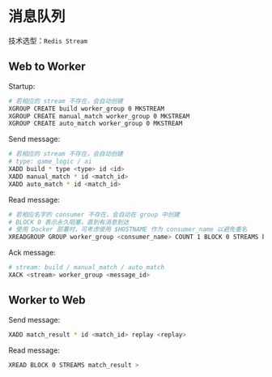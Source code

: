 # 消息队列

技术选型：`Redis Stream`

## Web to Worker

Startup:

```bash
# 若相应的 stream 不存在，会自动创建
XGROUP CREATE build worker_group 0 MKSTREAM
XGROUP CREATE manual_match worker_group 0 MKSTREAM
XGROUP CREATE auto_match worker_group 0 MKSTREAM
```

Send message:

```bash
# 若相应的 stream 不存在，会自动创建
# type: game_logic / ai
XADD build * type <type> id <id>
XADD manual_match * id <match_id>
XADD auto_match * id <match_id>
```

Read message:

```bash
# 若相应名字的 consumer 不存在，会自动在 group 中创建
# BLOCK 0 表示永久阻塞，直到有消息到达
# 使用 Docker 部署时，可考虑使用 $HOSTNAME 作为 consumer_name 以避免重名
XREADGROUP GROUP worker_group <consumer_name> COUNT 1 BLOCK 0 STREAMS build manual_match auto_match >
```

Ack message:

```bash
# stream: build / manual_match / auto_match
XACK <stream> worker_group <message_id>
```

## Worker to Web

Send message:

```bash
XADD match_result * id <match_id> replay <replay>
```

Read message:

```bash
XREAD BLOCK 0 STREAMS match_result >
```
